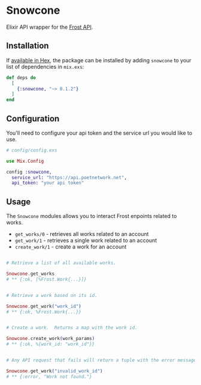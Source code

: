 # Snowcone

Elixir API wrapper for the <a href="https://frost.po.et/">Frost API</a>.

## Installation

If [available in Hex](https://hex.pm/docs/publish), the package can be installed
by adding `snowcone` to your list of dependencies in `mix.exs`:

```elixir
def deps do
  [
    {:snowcone, "~> 0.1.2"}
  ]
end
```

## Configuration

You'll need to configure your api token and the service url you would like to use.

```elixir
# config/config.exs

use Mix.Config

config :snowcone,
  service_url: "https://api.poetnetwork.net",
  api_token: "your api token"
```

## Usage

The `Snowcone` modules allows you to interact Frost enpoints related to works.

- `get_works/0` - retrieves all works related to an account
- `get_work/1` - retrieves a single work related to an account
- `create_work/1` - create a work for an account

```elixir

# Retrieve a list of all available works.

Snowcone.get_works
# ** {:ok, [%Frost.Work{...}]}


# Retrieve a work based on its id.

Snowcone.get_work("work_id")
# ** {:ok, %Frost.Work{...}}


# Create a work.  Returns a map with the work id.

Snowcone.create_work(work_params)
# ** {:ok, %{work_id: "work_id"}}


# Any API request that fails will return a tuple with the error message.

Snowcone.get_work("invalid_work_id")
# ** {:error, "Work not found."}
```